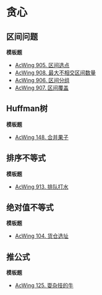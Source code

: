 # 贪心

## 区间问题

**模板题**
- [AcWing 905. 区间选点](https://www.acwing.com/problem/content/907/)
- [AcWing 908. 最大不相交区间数量](https://www.acwing.com/problem/content/910/)
- [AcWing 906. 区间分组](https://www.acwing.com/problem/content/908/)
- [AcWing 907. 区间覆盖](https://www.acwing.com/problem/content/909/)

## Huffman树

**模板题**
- [AcWing 148. 合并果子](https://www.acwing.com/problem/content/150/)

## 排序不等式

**模板题**
- [AcWing 913. 排队打水](https://www.acwing.com/problem/content/description/915/)

## 绝对值不等式

**模板题**
- [AcWing 104. 货仓选址](https://www.acwing.com/problem/content/106/)

## 推公式

**模板题**
- [AcWing 125. 耍杂技的牛](https://www.acwing.com/problem/content/127/)
